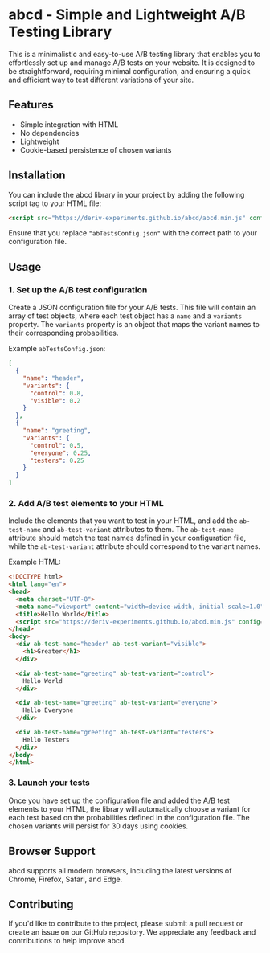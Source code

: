 # abcd - Simple and Lightweight A/B Testing Library

This is a minimalistic and easy-to-use A/B testing library that enables you to effortlessly set up and manage A/B tests on your website. It is designed to be straightforward, requiring minimal configuration, and ensuring a quick and efficient way to test different variations of your site.

## Features

- Simple integration with HTML
- No dependencies
- Lightweight
- Cookie-based persistence of chosen variants

## Installation

You can include the abcd library in your project by adding the following script tag to your HTML file:

```html
<script src="https://deriv-experiments.github.io/abcd/abcd.min.js" config="abTestsConfig.json"></script>
```

Ensure that you replace `"abTestsConfig.json"` with the correct path to your configuration file.

## Usage

### 1. Set up the A/B test configuration

Create a JSON configuration file for your A/B tests. This file will contain an array of test objects, where each test object has a `name` and a `variants` property. The `variants` property is an object that maps the variant names to their corresponding probabilities.

Example `abTestsConfig.json`:

```json
[
  {
    "name": "header",
    "variants": {
      "control": 0.8,
      "visible": 0.2
    }
  },
  {
    "name": "greeting",
    "variants": {
      "control": 0.5,
      "everyone": 0.25,
      "testers": 0.25
    }
  }
]
```

### 2. Add A/B test elements to your HTML

Include the elements that you want to test in your HTML, and add the `ab-test-name` and `ab-test-variant` attributes to them. The `ab-test-name` attribute should match the test names defined in your configuration file, while the `ab-test-variant` attribute should correspond to the variant names.

Example HTML:

```html
<!DOCTYPE html>
<html lang="en">
<head>
  <meta charset="UTF-8">
  <meta name="viewport" content="width=device-width, initial-scale=1.0">
  <title>Hello World</title>
  <script src="https://deriv-experiments.github.io/abcd.min.js" config="abTestsConfig.json"></script>
</head>
<body>
  <div ab-test-name="header" ab-test-variant="visible">
    <h1>Greater</h1>
  </div>

  <div ab-test-name="greeting" ab-test-variant="control">
    Hello World
  </div>

  <div ab-test-name="greeting" ab-test-variant="everyone">
    Hello Everyone
  </div>

  <div ab-test-name="greeting" ab-test-variant="testers">
    Hello Testers
  </div>
</body>
</html>
```

### 3. Launch your tests

Once you have set up the configuration file and added the A/B test elements to your HTML, the library will automatically choose a variant for each test based on the probabilities defined in the configuration file. The chosen variants will persist for 30 days using cookies.

## Browser Support

abcd supports all modern browsers, including the latest versions of Chrome, Firefox, Safari, and Edge.

## Contributing

If you'd like to contribute to the project, please submit a pull request or create an issue on our GitHub repository. We appreciate any feedback and contributions to help improve abcd.
